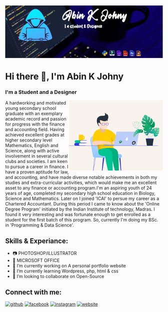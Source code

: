 ![I'm a student and a designer.](https://github.com/abinkjohny/abinkjohny/blob/main/Banner.jpg)

# Hi there 👋, I'm Abin K Johny
<h3>I'm a Student and a Designer</h3>
<img align="right" alt="GIF" src="https://github.com/abinkjohny/abinkjohny/blob/main/image_processing20210909-29286-dr58yz.gif" width="300" height="225" />

A hardworking and motivated young secondary school graduate with an exemplary academic record and passion for progress with the finance and accounting field. 
Having achieved excellent grades at higher secondary level Mathematics, English and Science, along with active involvement in several cultural clubs and societies. 
I am keen to pursue a career in finance. I have a proven aptitude for law, and accounting, and have made diverse notable achievements in both my studies and extra-curricular activities, which would make me an excellent asset to any finance or accounting program.I'm an aspiring youth of 24 years of age, 
completed my secondary high school education in Biology, Science and Mathematics. Later on I joined 'ICAI' to persue my career as a Chartered Accountant. 
During this period I came to know about the 'Online Degree Program' initiated by the Indian Institute of technology, Madras. I found it very interesting and was fortunate enough to get enrolled as a student for the first batch of this program. So, currently I'm doing my BSc. in 'Programming & Data Science'.

## Skills & Experiance:
<p align="left">

- 📷 PHOTOSHOP/ILLUSTRATOR
- 🏢 MICROSOFT OFFICE
- 🔭 I’m currently working on A personal portfolio website 
- 🌱 I’m currently learning Wordpress, php, html & css 
- 👯 I’m looking to collaborate on Open-Source 

## Connect with me:
[<img src='https://cdn.jsdelivr.net/npm/simple-icons@3.0.1/icons/github.svg' alt='github' height='40'>](https://github.com/abinkjohny)  [<img src='https://cdn.jsdelivr.net/npm/simple-icons@3.0.1/icons/facebook.svg' alt='facebook' height='40'>](https://www.facebook.com/abin.kjohny.5)  [<img src='https://cdn.jsdelivr.net/npm/simple-icons@3.0.1/icons/instagram.svg' alt='instagram' height='40'>](https://www.instagram.com/akj_unni_k//)  [<img src='https://cdn.jsdelivr.net/npm/simple-icons@3.0.1/icons/icloud.svg' alt='website' height='40'>](www.tornotron.com)  

